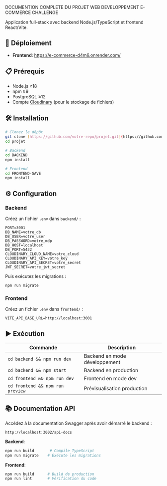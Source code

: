 DOCUMENTION COMPLETE DU PROJET WEB DEVELOPPEMENT E-COMMERCE CHALLENGE


Application full-stack avec backend Node.js/TypeScript et frontend React/Vite.

## 🚀 Déploiement

- **Frontend**: https://e-commerce-d4m6.onrender.com/

## 📋 Prérequis

- Node.js ≥18
- npm ≥9
- PostgreSQL ≥12
- Compte [Cloudinary](https://cloudinary.com) (pour le stockage de fichiers)

## 🛠 Installation

```bash
# Clonez le dépôt
git clone [https://github.com/votre-repo/projet.git](https://github.com/tovogilbert/e-commerce-save.git)
cd projet

# Backend
cd BACKEND
npm install

# Frontend
cd FRONTEND-SAVE
npm install
```

## ⚙ Configuration

### Backend
Créez un fichier `.env` dans `backend/` :

```env
PORT=3001
DB_NAME=votre_db
DB_USER=votre_user
DB_PASSWORD=votre_mdp
DB_HOST=localhost
DB_PORT=5432
CLOUDINARY_CLOUD_NAME=votre_cloud
CLOUDINARY_API_KEY=votre_key
CLOUDINARY_API_SECRET=votre_secret
JWT_SECRET=votre_jwt_secret
```

Puis exécutez les migrations :
```bash
npm run migrate
```

### Frontend
Créez un fichier `.env` dans `frontend/` :

```env
VITE_API_BASE_URL=http://localhost:3001
```

## ▶ Exécution

| Commande          | Description                          |
|-------------------|--------------------------------------|
| `cd backend && npm run dev` | Backend en mode développement |
| `cd backend && npm start`   | Backend en production       |
| `cd frontend && npm run dev` | Frontend en mode dev       |
| `cd frontend && npm run preview` | Prévisualisation production |

## 📚 Documentation API

Accédez à la documentation Swagger après avoir démarré le backend :
```
http://localhost:3002/api-docs
```


**Backend**:
```bash
npm run build       # Compile TypeScript
npm run migrate    # Exécute les migrations
```

**Frontend**:
```bash
npm run build      # Build de production
npm run lint       # Vérification du code
```
